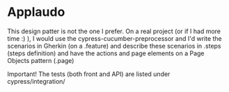 # Applaudo

This design patter is not the one I prefer.
On a real project (or if I had more time :) ), I would use the cypress-cucumber-preprocessor
and I'd write the scenarios in Gherkin (on a .feature)
and describe these scenarios in .steps (steps definition)
and have the actions and page elements on a Page Objects pattern (.page)

Important! The tests (both front and API) are listed under cypress/integration/
